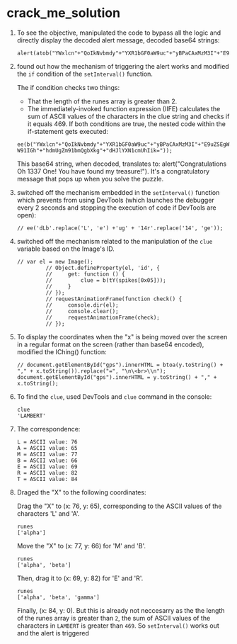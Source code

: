# crack_me_solution

1. To see the objective, manipulated the code to bypass all the logic and directly display the decoded alert message, decoded base64 strings:
   ```
   alert(atob("YWxlcn"+"QoIkNvbmdy"+"YXR1bGF0aW9uc"+"yBPaCAxMzM3I"+"E9uZSEgWW91IGh"+"hdmUgZm91bmQgbXkg"+"dHJlYXN1cmUhIik="));
   ```
2. found out how the mechanism of triggering the alert works and modified the `if` condition of the `setInterval()` function.
   
   The if condition checks two things:
    - That the length of the runes array is greater than 2.
    - The immediately-invoked function expression (IIFE) calculates the sum of ASCII values of the characters in the clue string and checks if it equals 469.
    If both conditions are true, the nested code within the if-statement gets executed:

   `ee(b("YWxlcn"+"QoIkNvbmdy"+"YXR1bGF0aW9uc"+"yBPaCAxMzM3I"+"E9uZSEgWW91IGh"+"hdmUgZm91bmQgbXkg"+"dHJlYXN1cmUhIik="));`

    This base64 string, when decoded, translates to: alert("Congratulations Oh 1337 One! You have found my treasure!"). It's a congratulatory message that pops up when you solve the puzzle.

   
3. switched off the mechanism embedded in the `setInterval()` function  which prevents from using DevTools (which launches the debugger every 2 seconds and stopping the execution of code if DevTools are open):
  
   `// ee('dLb'.replace('L', 'e') +'ug' + '14r'.replace('14', 'ge'));`
   
6. switched off the mechanism related to the manipulation of the `clue` variable based on the Image's ID. 
   ```
   // var el = new Image();
            // Object.defineProperty(el, 'id', {
            //     get: function () {
            //         clue = b(tY(spikes[0x05]));
            //     }
            // });         
            // requestAnimationFrame(function check() {
            //     console.dir(el);
            //     console.clear();
            //     requestAnimationFrame(check);
            // }); 
   ```

8. To display the coordinates when the "x" is being moved over the screen in a regular format on the screen (rather than base64 encoded),  modified the IChing() function:

    ```
    // document.getElementById("gps").innerHTML = btoa(y.toString() + "," + x.toString()).replace("=", "\n\<br>\\n");
    document.getElementById("gps").innerHTML = y.toString() + "," + x.toString();
    ```

9. To find the `clue`, used DevTools and `clue` command in the console:
    
    ```
    clue
    'LAMBERT'
    
    ```
11. The correspondence:
    
    ```
    L = ASCII value: 76
    A = ASCII value: 65
    M = ASCII value: 77
    B = ASCII value: 66
    E = ASCII value: 69
    R = ASCII value: 82
    T = ASCII value: 84
    ```


12. Draged the "X" to the following coordinates:

      Drag the "X" to (x: 76, y: 65), corresponding to the ASCII values of the characters 'L' and 'A'.<br>
      
     ```
     runes
     ['alpha']
     ```
      
      Move the "X" to (x: 77, y: 66) for 'M' and 'B'.<br>

      ```
     runes
     ['alpha', 'beta']
     ```

      
      Then, drag it to (x: 69, y: 82) for 'E' and 'R'.<br>

       ```
       runes
       ['alpha', 'beta', 'gamma']
       ```
      
      Finally, (x: 84, y: 0). But this is already not neccesarry as the the length of the runes array is greater than `2`, the sum of ASCII values of the characters in `LAMBERT` is greater than `469`. So `setInterval()` works out and the alert is triggered<br>
